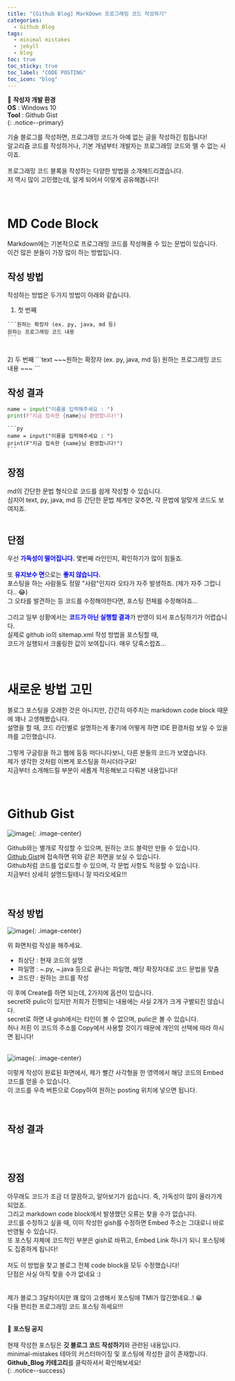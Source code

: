 ```yaml
---
title: "[Github Blog] MarkDown 프로그래밍 코드 작성하기"
categories:
  - Github_Blog
tags:
  - minimal mistakes
  - jekyll
  - blog
toc: true
toc_sticky: true
toc_label: "CODE POSTING"
toc_icon: "blog"
---
```


📌 **작성자 개발 환경** <br>
**OS** : Windows 10<br>
**Tool** : Github Gist<br>
{: .notice--primary}

기술 블로그를 작성하면, 프로그래밍 코드가 아예 없는 글을 작성하긴 힘듭니다!<br>
알고리즘 코드를 작성하거나, 기본 개념부터 개발자는 프로그래밍 코드와 뗄 수 없는 사이죠.<br>
<br>
프로그래밍 코드 블록을 작성하는 다양한 방법을 소개해드리겠습니다.<br>
저 역시 많이 고민했는데, 알게 되어서 이렇게 공유해봅니다!<br>
<br>
<br>

# MD Code Block

Markdown에는 기본적으로 프로그래밍 코드를 작성해줄 수 있는 문법이 있습니다.<br>
이건 많은 분들이 가장 많이 하는 방법입니다.<br>

## 작성 방법

작성하는 방법은 두가지 방법이 아래와 같습니다.

1) 첫 번째
~~~text
```원하는 확장자 (ex. py, java, md 등)
원하는 프로그래밍 코드 내용
```
~~~

<br>
2) 두 번째
```text
~~~원하는 확장자 (ex. py, java, md 등)
원하는 프로그래밍 코드 내용
~~~
```
<br>

## 작성 결과

```py
name = input("이름을 입력해주세요 : ")
print(F"지금 접속한 {name}님 환영합니다!")
```

~~~text
```py
name = input("이름을 입력해주세요 : ")
print(F"지금 접속한 {name}님 환영합니다!")
```
~~~

## 장점

md의 간단한 문법 형식으로 코드를 쉽게 작성할 수 있습니다.<br>
심지어 text, py, java, md 등 간단한 문법 체계만 갖추면, 각 문법에 알맞게 코드도 보여지죠.<br>
<br>

## 단점

우선 <span style="color:blue;">**가독성이 떨어집니다.**</span> 몇번째 라인인지, 확인하기가 많이 힘들죠.<br>
<br>
또 <span style="color:blue;">**유지보수 면**</span>으로는 <span style="color:blue;">**좋지 않습니다.**</span><br>
포스팅을 하는 사람들도 정말 "사람"인지라 오타가 자주 발생하죠. (제가 자주 그럽니다.. 😂)<br>
그 오타를 발견하는 등 코드를 수정해야한다면, 포스팅 전체를 수정해야죠...<br>
<br>
그리고 일부 상황에서는 <span style="color:blue;">**코드가 아닌 실행할 결과**</span>가 반영이 되서 포스팅하기가 어렵습니다.<br>
실제로 github io의 sitemap.xml 작성 방법을 포스팅할 때,<br>
코드가 실행되서 크롤링한 값이 보여집니다. 매우 당혹스럽죠...<br>
<br>
<br>

# 새로운 방법 고민

블로그 포스팅을 오래한 것은 아니지만, 간간히 마주치는 markdown code block 때문에 꽤나 고생해봤습니다.<br>
설명을 할 때, 코드 라인별로 설명하는게 좋기에 어떻게 하면 IDE 환경처럼 보일 수 있을까를 고민했습니다.<br>
<br>
그렇게 구글링을 하고 웹에 둥둥 떠다니다보니, 다른 분들의 코드가 보였습니다.<br>
제가 생각한 것처럼 이쁘게 포스팅을 하시더라구요!<br>
지금부터 소개해드릴 부분이 새롭게 적응해보고 다뤄본 내용입니다!<br>
<br>
<br>

# Github Gist

![image](https://user-images.githubusercontent.com/45550607/110230800-e0c73a00-7f56-11eb-93e1-4e13e4d3eb0c.png){: .image-center}

Github와는 별개로 작성할 수 있으며, 원하는 코드 블럭만 만들 수 있습니다.<br>
[Github Gist](https://gist.github.com/)에 접속하면 위와 같은 화면을 보실 수 있습니다.<br>
Github처럼 코드를 업로드할 수 있으며, 각 문법 사항도 적응할 수 있습니다.<br>
지금부터 상세히 설명드릴테니 잘 따라오세요!!!<br>
<br>
<br>

## 작성 방법

![image](https://user-images.githubusercontent.com/45550607/110230896-8c708a00-7f57-11eb-922f-73ee7981a691.png){: .image-center}

위 화면처럼 작성을 해주세요. <br>

- 최상단 : 현재 코드의 설명
- 파일명 : ~.py, ~.java 등으로 끝나는 파일명, 해당 확장자대로 코드 문법을 맞춤
- 코드란 : 원하는 코드를 작성

이 후에 Create를 하면 되는데, 2가지에 옵션이 있습니다.<br>
secret와 pulic이 있지만 저희가 진행되는 내용에는 사실 2개가 크게 구별되진 않습니다.<br>
secret로 하면 내 gish에서는 타인이 볼 수 없으며, pulic은 볼 수 있습니다.<br>
허나 저흰 이 코드의 주소를 Copy에서 사용할 것이기 때문에 개인의 선택에 따라 하시면 됩니다!<br>
<br>

![image](https://user-images.githubusercontent.com/45550607/110230979-2cc6ae80-7f58-11eb-97d5-6936e04df6d9.png){: .image-center}

이렇게 작성이 완료된 화면에서, 제가 빨간 사각형을 한 영역에서 해당 코드의 Embed 코드를 얻을 수 있습니다.<br>
이 코드를 우측 버튼으로 Copy하여 원하는 posting 위치에 넣으면 됩니다.<br>
<br>
<br>

## 작성 결과

<script src="https://gist.github.com/eona1301/d8087874070c4ccaae7ca09895adcfd6.js"></script>

<br>
<br>

## 장점

아무래도 코드가 조금 더 깔끔하고, 알아보기가 쉽습니다. 즉, 가독성이 많이 올라가게 되었죠.<br>
그리고 markdown code block에서 발생했던 오류는 찾을 수가 없습니다.<br>
코드를 수정하고 싶을 때, 이미 작성한 gish를 수정하면 Embed 주소는 그대로니 바로 반영될 수 있습니다.<br>
또 포스팅 자체에 코드적인 부분은 gish로 바뀌고, Embed Link 하나가 되니 포스팅에도 집중하게 됩니다!<br>
<br>
저도 이 방법을 찾고 블로그 전체 code block을 모두 수정했습니다!<br>
단점은 사실 아직 찾을 수가 없네요 :) <br>
<br>
<br>
제가 블로그 3달차이지만 꽤 많이 고생해서 포스팅에 TMI가 많긴했네요..! 😁<br>
다들 편리한 프로그래밍 코드 포스팅 하세요!!!
<br>
<br>

🔔 **포스팅 공지** <br><br>
현재 작성한 포스팅은 **깃 블로그 코드 작성하기**와 관련된 내용입니다.<br>
minimal-mistakes 테마의 커스터마이징 및 포스팅에 작성한 글이 존재합니다. <br>
**Github_Blog 카테고리**를 클릭하셔서 확인해보세요!<br>
{: .notice--success}